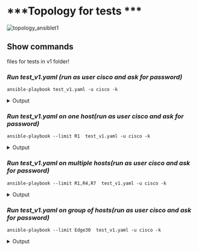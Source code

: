 # ***Topology for tests ***

![topology_ansiblet1](https://user-images.githubusercontent.com/50756076/58367722-a2c46780-7ee2-11e9-83c0-2cfe1c9e01cd.jpg)

## Show commands
files for tests in v1 folder!

### ***Run test_v1.yaml (run as user cisco and ask for password)***
```
ansible-playbook test_v1.yaml -u cisco -k
```
<details>
<summary>Output</summary>

<pre>
PLAY [Routers] **********************************************************************************

TASK [Show ip interface brief]  *****************************************************************
ok: [R10]
ok: [R1]
ok: [R4]
ok: [R2]
ok: [R7]
ok: [R3]
ok: [R8]
ok: [R5]
ok: [R9]
ok: [R6]

TASK [debug] ************************************************************************************
ok: [R1] => {
    "ipbrief.stdout_lines": [
        [
            "Interface                  IP-Address      OK? Method Status                Protocol",
            "Ethernet0/0                unassigned      YES NVRAM  administratively down down    ",
            "GigabitEthernet0/0         10.0.0.2        YES NVRAM  up                    up      ",
            "GigabitEthernet1/0         20.0.0.1        YES NVRAM  up                    up      ",
            "GigabitEthernet2/0         unassigned      YES NVRAM  administratively down down    ",
            "SSLVPN-VIF0                unassigned      NO  unset  up                    up"
        ]
    ]
}
ok: [R4] => {
    "ipbrief.stdout_lines": [
        [
            "Interface                  IP-Address      OK? Method Status                Protocol",
            "Ethernet0/0                unassigned      YES NVRAM  administratively down down    ",
            "GigabitEthernet0/0         10.0.0.4        YES NVRAM  up                    up      ",
            "GigabitEthernet1/0         40.0.0.1        YES NVRAM  up                    up      ",
            "GigabitEthernet2/0         unassigned      YES NVRAM  administratively down down    ",
            "SSLVPN-VIF0                unassigned      NO  unset  up                    up"
        ]
    ]
}
ok: [R10] => {
    "ipbrief.stdout_lines": [
        [
            "Interface                  IP-Address      OK? Method Status                Protocol",
            "Ethernet0/0                unassigned      YES unset  administratively down down    ",
            "GigabitEthernet0/0         10.0.0.1        YES manual up                    up      ",
            "GigabitEthernet1/0         unassigned      YES unset  administratively down down    ",
            "GigabitEthernet2/0         192.168.1.100   YES manual up                    up      ",
            "SSLVPN-VIF0                unassigned      NO  unset  up                    up"
        ]
    ]
}
ok: [R7] => {
    "ipbrief.stdout_lines": [
        [
            "Interface                  IP-Address      OK? Method Status                Protocol",
            "Ethernet0/0                unassigned      YES NVRAM  administratively down down    ",
            "GigabitEthernet0/0         10.0.0.3        YES NVRAM  up                    up      ",
            "GigabitEthernet1/0         30.0.0.1        YES manual up                    up      ",
            "GigabitEthernet2/0         unassigned      YES NVRAM  administratively down down    ",
            "SSLVPN-VIF0                unassigned      NO  unset  up                    up"
        ]
    ]
}
ok: [R2] => {
    "ipbrief.stdout_lines": [
        [
            "Interface                  IP-Address      OK? Method Status                Protocol",
            "Ethernet0/0                unassigned      YES NVRAM  administratively down down    ",
            "GigabitEthernet0/0         unassigned      YES NVRAM  administratively down down    ",
            "GigabitEthernet1/0         20.0.0.2        YES NVRAM  up                    up      ",
            "GigabitEthernet2/0         20.1.0.1        YES NVRAM  up                    up      ",
            "SSLVPN-VIF0                unassigned      NO  unset  up                    up"
        ]
    ]
}
ok: [R3] => {
    "ipbrief.stdout_lines": [
        [
            "Interface                  IP-Address      OK? Method Status                Protocol",
            "Ethernet0/0                unassigned      YES NVRAM  administratively down down    ",
            "GigabitEthernet0/0         unassigned      YES NVRAM  administratively down down    ",
            "GigabitEthernet1/0         unassigned      YES NVRAM  administratively down down    ",
            "GigabitEthernet2/0         20.1.0.2        YES NVRAM  up                    up      ",
            "SSLVPN-VIF0                unassigned      NO  unset  up                    up"
        ]
    ]
}
ok: [R8] => {
    "ipbrief.stdout_lines": [
        [
            "Interface                  IP-Address      OK? Method Status                Protocol",
            "Ethernet0/0                unassigned      YES NVRAM  administratively down down    ",
            "GigabitEthernet0/0         unassigned      YES NVRAM  administratively down down    ",
            "GigabitEthernet1/0         30.0.0.2        YES NVRAM  up                    up      ",
            "GigabitEthernet2/0         30.1.0.1        YES NVRAM  up                    up      ",
            "SSLVPN-VIF0                unassigned      NO  unset  up                    up"
        ]
    ]
}
ok: [R9] => {
    "ipbrief.stdout_lines": [
        [
            "Interface                  IP-Address      OK? Method Status                Protocol",
            "Ethernet0/0                unassigned      YES NVRAM  administratively down down    ",
            "GigabitEthernet0/0         unassigned      YES NVRAM  administratively down down    ",
            "GigabitEthernet1/0         unassigned      YES NVRAM  administratively down down    ",
            "GigabitEthernet2/0         30.1.0.2        YES NVRAM  up                    up      ",
            "SSLVPN-VIF0                unassigned      NO  unset  up                    up"
        ]
    ]
}
ok: [R5] => {
    "ipbrief.stdout_lines": [
        [
            "Interface                  IP-Address      OK? Method Status                Protocol",
            "Ethernet0/0                unassigned      YES NVRAM  administratively down down    ",
            "GigabitEthernet0/0         unassigned      YES NVRAM  administratively down down    ",
            "GigabitEthernet1/0         40.0.0.2        YES NVRAM  up                    up      ",
            "GigabitEthernet2/0         40.1.0.1        YES NVRAM  up                    up      ",
            "SSLVPN-VIF0                unassigned      NO  unset  up                    up"
        ]
    ]
}
ok: [R6] => {
    "ipbrief.stdout_lines": [
        [
            "Interface                  IP-Address      OK? Method Status                Protocol",
            "Ethernet0/0                unassigned      YES NVRAM  administratively down down    ",
            "GigabitEthernet0/0         unassigned      YES NVRAM  administratively down down    ",
            "GigabitEthernet1/0         unassigned      YES NVRAM  administratively down down    ",
            "GigabitEthernet2/0         40.1.0.2        YES NVRAM  up                    up      ",
            "SSLVPN-VIF0                unassigned      NO  unset  up                    up"
        ]
    ]
}

PLAY RECAP **************************************************************************************
R1                         : ok=2    changed=0    unreachable=0    failed=0    skipped=0    rescued=0    ignored=0
R10                        : ok=2    changed=0    unreachable=0    failed=0    skipped=0    rescued=0    ignored=0
R2                         : ok=2    changed=0    unreachable=0    failed=0    skipped=0    rescued=0    ignored=0
R3                         : ok=2    changed=0    unreachable=0    failed=0    skipped=0    rescued=0    ignored=0
R4                         : ok=2    changed=0    unreachable=0    failed=0    skipped=0    rescued=0    ignored=0
R5                         : ok=2    changed=0    unreachable=0    failed=0    skipped=0    rescued=0    ignored=0
R6                         : ok=2    changed=0    unreachable=0    failed=0    skipped=0    rescued=0    ignored=0
R7                         : ok=2    changed=0    unreachable=0    failed=0    skipped=0    rescued=0    ignored=0
R8                         : ok=2    changed=0    unreachable=0    failed=0    skipped=0    rescued=0    ignored=0
R9                         : ok=2    changed=0    unreachable=0    failed=0    skipped=0    rescued=0    ignored=0

</pre>
</details>

### ***Run test_v1.yaml on one host(run as user cisco and ask for password)***
```
ansible-playbook --limit R1  test_v1.yaml -u cisco -k
```
<details>
<summary>Output</summary>

<pre>
PLAY [Routers] **********************************************************************************

TASK [Show ip interface brief]  *****************************************************************
ok: [R1]

TASK [debug] ************************************************************************************
ok: [R1] => {
    "ipbrief.stdout_lines": [
        [
            "Interface                  IP-Address      OK? Method Status                Protocol",
            "Ethernet0/0                unassigned      YES NVRAM  administratively down down    ",
            "GigabitEthernet0/0         10.0.0.2        YES NVRAM  up                    up      ",
            "GigabitEthernet1/0         20.0.0.1        YES NVRAM  up                    up      ",
            "GigabitEthernet2/0         unassigned      YES NVRAM  administratively down down    ",
            "SSLVPN-VIF0                unassigned      NO  unset  up                    up"
        ]
    ]
}

PLAY RECAP **************************************************************************************
R1                         : ok=2    changed=0    unreachable=0    failed=0    skipped=0    rescued=0    ignored=0
</pre>
</details>


### ***Run test_v1.yaml on multiple hosts(run as user cisco and ask for password)***
```
ansible-playbook --limit R1,R4,R7  test_v1.yaml -u cisco -k
```
<details>
<summary>Output</summary>
<pre>
PLAY [Routers] **********************************************************************************

TASK [Show ip interface brief]  *****************************************************************
ok: [R1]
ok: [R4]
ok: [R7]

TASK [debug] ************************************************************************************
ok: [R4] => {
    "ipbrief.stdout_lines": [
        [
            "Interface                  IP-Address      OK? Method Status                Protocol",
            "Ethernet0/0                unassigned      YES NVRAM  administratively down down    ",
            "GigabitEthernet0/0         10.0.0.4        YES NVRAM  up                    up      ",
            "GigabitEthernet1/0         40.0.0.1        YES NVRAM  up                    up      ",
            "GigabitEthernet2/0         unassigned      YES NVRAM  administratively down down    ",
            "SSLVPN-VIF0                unassigned      NO  unset  up                    up"
        ]
    ]
}
ok: [R7] => {
    "ipbrief.stdout_lines": [
        [
            "Interface                  IP-Address      OK? Method Status                Protocol",
            "Ethernet0/0                unassigned      YES NVRAM  administratively down down    ",
            "GigabitEthernet0/0         10.0.0.3        YES NVRAM  up                    up      ",
            "GigabitEthernet1/0         30.0.0.1        YES manual up                    up      ",
            "GigabitEthernet2/0         unassigned      YES NVRAM  administratively down down    ",
            "SSLVPN-VIF0                unassigned      NO  unset  up                    up"
        ]
    ]
}
ok: [R1] => {
    "ipbrief.stdout_lines": [
        [
            "Interface                  IP-Address      OK? Method Status                Protocol",
            "Ethernet0/0                unassigned      YES NVRAM  administratively down down    ",
            "GigabitEthernet0/0         10.0.0.2        YES NVRAM  up                    up      ",
            "GigabitEthernet1/0         20.0.0.1        YES NVRAM  up                    up      ",
            "GigabitEthernet2/0         unassigned      YES NVRAM  administratively down down    ",
            "SSLVPN-VIF0                unassigned      NO  unset  up                    up"
        ]
    ]
}

PLAY RECAP **************************************************************************************
R1                         : ok=2    changed=0    unreachable=0    failed=0    skipped=0    rescued=0    ignored=0
R4                         : ok=2    changed=0    unreachable=0    failed=0    skipped=0    rescued=0    ignored=0
R7                         : ok=2    changed=0    unreachable=0    failed=0    skipped=0    rescued=0    ignored=0


</pre>
</details>

### ***Run test_v1.yaml on group of hosts(run as user cisco and ask for password)***
```
ansible-playbook --limit Edge30  test_v1.yaml -u cisco -k
```
<details>
<summary>Output</summary>
<pre>
PLAY [Routers] **********************************************************************************

TASK [Show ip interface brief]  *****************************************************************
ok: [R7]
ok: [R8]
ok: [R9]

TASK [debug] ************************************************************************************
ok: [R7] => {
    "ipbrief.stdout_lines": [
        [
            "Interface                  IP-Address      OK? Method Status                Protocol",
            "Ethernet0/0                unassigned      YES NVRAM  administratively down down    ",
            "GigabitEthernet0/0         10.0.0.3        YES NVRAM  up                    up      ",
            "GigabitEthernet1/0         30.0.0.1        YES manual up                    up      ",
            "GigabitEthernet2/0         unassigned      YES NVRAM  administratively down down    ",
            "SSLVPN-VIF0                unassigned      NO  unset  up                    up"
        ]
    ]
}
ok: [R8] => {
    "ipbrief.stdout_lines": [
        [
            "Interface                  IP-Address      OK? Method Status                Protocol",
            "Ethernet0/0                unassigned      YES NVRAM  administratively down down    ",
            "GigabitEthernet0/0         unassigned      YES NVRAM  administratively down down    ",
            "GigabitEthernet1/0         30.0.0.2        YES NVRAM  up                    up      ",
            "GigabitEthernet2/0         30.1.0.1        YES NVRAM  up                    up      ",
            "SSLVPN-VIF0                unassigned      NO  unset  up                    up"
        ]
    ]
}
ok: [R9] => {
    "ipbrief.stdout_lines": [
        [
            "Interface                  IP-Address      OK? Method Status                Protocol",
            "Ethernet0/0                unassigned      YES NVRAM  administratively down down    ",
            "GigabitEthernet0/0         unassigned      YES NVRAM  administratively down down    ",
            "GigabitEthernet1/0         unassigned      YES NVRAM  administratively down down    ",
            "GigabitEthernet2/0         30.1.0.2        YES NVRAM  up                    up      ",
            "SSLVPN-VIF0                unassigned      NO  unset  up                    up"
        ]
    ]
}

PLAY RECAP **************************************************************************************
R7                         : ok=2    changed=0    unreachable=0    failed=0    skipped=0    rescued=0    ignored=0
R8                         : ok=2    changed=0    unreachable=0    failed=0    skipped=0    rescued=0    ignored=0
R9                         : ok=2    changed=0    unreachable=0    failed=0    skipped=0    rescued=0    ignored=0


</pre>
</details>

